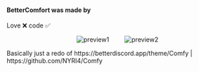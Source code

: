 #### BetterComfort was made by
Love ❌
code ✅
<p align="center">
 <img alt="preview1" src="https://cdn.discordapp.com/attachments/905814376043401249/918148805390659594/unknown.png">
&nbsp; &nbsp; &nbsp; &nbsp;
 <img alt="preview2" src="https://cdn.discordapp.com/attachments/905814376043401249/918148863502712883/unknown.png">
</p>
Basically just a redo of https://betterdiscord.app/theme/Comfy | https://github.com/NYRI4/Comfy
